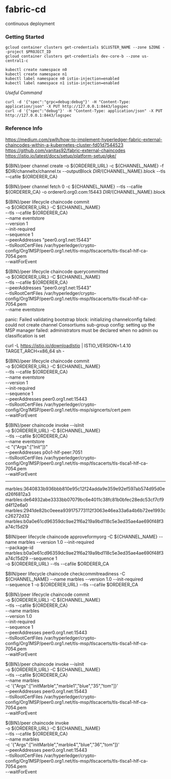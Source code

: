# fabric-cd
continuous deployment

### Getting Started
```shell script
gcloud container clusters get-credentials $CLUSTER_NAME --zone $ZONE --project $PROJECT_ID
gcloud container clusters get-credentials dev-core-b --zone us-central1-c

kubectl create namespace n0
kubectl create namespace n1
kubectl label namespace n0 istio-injection=enabled
kubectl label namespace n1 istio-injection=enabled
```

*Useful Command*
```shell script
curl -d '{"spec":"grpc=debug:debug"}' -H "Content-Type: application/json" -X PUT http://127.0.0.1:8443/logspec
curl -d '{"spec":"debug"}' -H "Content-Type: application/json" -X PUT http://127.0.0.1:8443/logspec
```

### Reference Info
https://medium.com/swlh/how-to-implement-hyperledger-fabric-external-chaincodes-within-a-kubernetes-cluster-fd01d7544523
https://github.com/vanitas92/fabric-external-chaincodes
https://istio.io/latest/docs/setup/platform-setup/gke/


${BIN}/peer channel create -o ${ORDERER_URL} -c ${CHANNEL_NAME} -f $DIR/channeltx/channel.tx --outputBlock $DIR/${CHANNEL_NAME}.block --tls --cafile ${ORDERER_CA}

${BIN}/peer channel fetch 0 -c ${CHANNEL_NAME} --tls --cafile ${ORDERER_CA} -o orderer0.org0.com:15443 $DIR/${CHANNEL_NAME}.block

${BIN}/peer lifecycle chaincode commit \
-o ${ORDERER_URL} -C ${CHANNEL_NAME} \
--tls --cafile ${ORDERER_CA} \
--name eventstore \
--version 1 \
--init-required \
--sequence 1 \
--peerAddresses "peer0.org1.net:15443" \
--tlsRootCertFiles /var/hyperledger/crypto-config/Org1MSP/peer0.org1.net/tls-msp/tlscacerts/tls-tlsca1-hlf-ca-7054.pem \
--waitForEvent

${BIN}/peer lifecycle chaincode querycommitted \
-o ${ORDERER_URL} -C ${CHANNEL_NAME} \
--tls --cafile ${ORDERER_CA} \
--peerAddresses "peer0.org1.net:15443"  \
--tlsRootCertFiles /var/hyperledger/crypto-config/Org1MSP/peer0.org1.net/tls-msp/tlscacerts/tls-tlsca1-hlf-ca-7054.pem \
--name eventstore

panic: Failed validating bootstrap block: initializing channelconfig failed: could not create channel Consortiums sub-group config: setting up the MSP manager failed: administrators must be declared when no admin ou classification is set

curl -L https://istio.io/downloadIstio | ISTIO_VERSION=1.4.10 TARGET_ARCH=x86_64 sh -

${BIN}/peer lifecycle chaincode commit \
-o ${ORDERER_URL} -C ${CHANNEL_NAME} \
--tls --cafile ${ORDERER_CA} \
--name eventstore \
--version 1 \
--init-required \
--sequence 1 \
--peerAddresses peer0.org1.net:15443 \
--tlsRootCertFiles /var/hyperledger/crypto-config/Org1MSP/peer0.org1.net/tls-msp/signcerts/cert.pem \
--waitForEvent

${BIN}/peer chaincode invoke --isInit \
-o ${ORDERER_URL} -C ${CHANNEL_NAME} \
--tls --cafile ${ORDERER_CA} \
--name eventstore \
-c "{\"Args\":[\"Init\"]}" \
--peerAddresses p0o1-hlf-peer:7051 \
--tlsRootCertFiles /var/hyperledger/crypto-config/Org1MSP/peer0.org1.net/tls-msp/tlscacerts/tls-tlsca1-hlf-ca-7054.pem \
--waitForEvent

---------
marbles:3640833b936bbb810e95c12f24adda9e359e92ef597ab574d95d0ed26f6812a3
marbles:de64932abe3333bb07079bc6e4011c38fc81b0bfec28edc53cf7cf9d4f12e6a0
marbles:2941de82bc0eeea939175773112f3063e46ea33a6a4b6b72ee1993cc26272d32
marbles:b0a0e61cd96359dc9ae21f6a219a9bd118c5e3ed35ae4ae690f48f3a74c15d29

$BIN/peer lifecycle chaincode approveformyorg -C ${CHANNEL_NAME} --name marbles --version 1.0 --init-required \
 --package-id marbles:b0a0e61cd96359dc9ae21f6a219a9bd118c5e3ed35ae4ae690f48f3a74c15d29 --sequence 1 \
 -o ${ORDERER_URL} --tls --cafile $ORDERER_CA

$BIN/peer lifecycle chaincode checkcommitreadiness -C ${CHANNEL_NAME} --name marbles --version 1.0 --init-required \
 --sequence 1 -o ${ORDERER_URL} --tls --cafile $ORDERER_CA

${BIN}/peer lifecycle chaincode commit \
-o ${ORDERER_URL} -C ${CHANNEL_NAME} \
--tls --cafile ${ORDERER_CA} \
--name marbles \
--version 1.0 \
--init-required \
--sequence 1 \
--peerAddresses peer0.org1.net:15443 \
--tlsRootCertFiles /var/hyperledger/crypto-config/Org1MSP/peer0.org1.net/tls-msp/tlscacerts/tls-tlsca1-hlf-ca-7054.pem \
--waitForEvent

${BIN}/peer chaincode invoke --isInit \
-o ${ORDERER_URL} -C ${CHANNEL_NAME} \
--tls --cafile ${ORDERER_CA} \
--name marbles \
-c '{"Args":["initMarble","marble1","blue","35","tom"]}' \
--peerAddresses peer0.org1.net:15443 \
--tlsRootCertFiles /var/hyperledger/crypto-config/Org1MSP/peer0.org1.net/tls-msp/tlscacerts/tls-tlsca1-hlf-ca-7054.pem \
--waitForEvent

${BIN}/peer chaincode invoke \
-o ${ORDERER_URL} -C ${CHANNEL_NAME} \
--tls --cafile ${ORDERER_CA} \
--name marbles \
-c '{"Args":["initMarble","marble4","blue","36","tom"]}' \
--peerAddresses peer0.org1.net:15443 \
--tlsRootCertFiles /var/hyperledger/crypto-config/Org1MSP/peer0.org1.net/tls-msp/tlscacerts/tls-tlsca1-hlf-ca-7054.pem \
--waitForEvent
